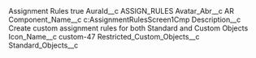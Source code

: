 <?xml version="1.0" encoding="UTF-8"?>
<CustomMetadata xmlns="http://soap.sforce.com/2006/04/metadata" xmlns:xsi="http://www.w3.org/2001/XMLSchema-instance" xmlns:xsd="http://www.w3.org/2001/XMLSchema">
    <label>Assignment Rules</label>
    <protected>true</protected>
    <values>
        <field>AuraId__c</field>
        <value xsi:type="xsd:string">ASSIGN_RULES</value>
    </values>
    <values>
        <field>Avatar_Abr__c</field>
        <value xsi:type="xsd:string">AR</value>
    </values>
    <values>
        <field>Component_Name__c</field>
        <value xsi:type="xsd:string">c:AssignmentRulesScreen1Cmp</value>
    </values>
    <values>
        <field>Description__c</field>
        <value xsi:type="xsd:string">Create custom assignment rules for both Standard and Custom Objects</value>
    </values>
    <values>
        <field>Icon_Name__c</field>
        <value xsi:type="xsd:string">custom-47</value>
    </values>
    <values>
        <field>Restricted_Custom_Objects__c</field>
        <value xsi:nil="true"/>
    </values>
    <values>
        <field>Standard_Objects__c</field>
        <value xsi:nil="true"/>
    </values>
</CustomMetadata>
